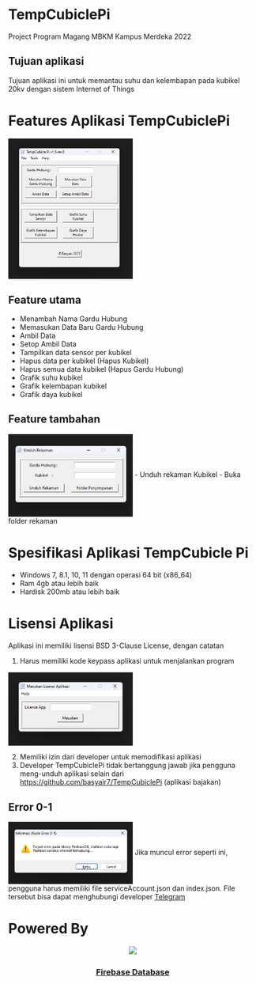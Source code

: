 # TempCubiclePi
Project Program Magang MBKM Kampus Merdeka 2022

## Tujuan aplikasi
Tujuan aplikasi ini untuk memantau suhu dan kelembapan pada kubikel 20kv dengan sistem Internet of Things

# Features Aplikasi TempCubiclePi
<img align="center" src="./images/tempcubicle-interface.png" width="50%">

## Feature utama
- Menambah Nama Gardu Hubung
- Memasukan Data Baru Gardu Hubung
- Ambil Data
- Setop Ambil Data
- Tampilkan data sensor per kubikel
- Hapus data per kubikel (Hapus Kubikel)
- Hapus semua data kubikel (Hapus Gardu Hubung)
- Grafik suhu kubikel
- Grafik kelembapan kubikel
- Grafik daya kubikel

## Feature tambahan
<img align="center" src="./images/feature1_1.png" width="50%">
- Unduh rekaman Kubikel 
- Buka folder rekaman

# Spesifikasi Aplikasi TempCubicle Pi
- Windows 7, 8.1, 10, 11 dengan operasi 64 bit (x86_64)
- Ram 4gb atau lebih baik
- Hardisk 200mb atau lebih baik

# Lisensi Aplikasi
Aplikasi ini memiliki lisensi BSD 3-Clause License, dengan catatan
1. Harus memiliki kode keypass aplikasi untuk menjalankan program

<img align="center" src="./images/require-keypass2.png" width="50%">

2. Memiliki izin dari developer untuk memodifikasi aplikasi
3. Developer TempCubiclePi tidak bertanggung jawab jika pengguna meng-unduh aplikasi selain dari https://github.com/basyair7/TempCubiclePi (aplikasi bajakan)

## Error 0-1
<img align="center" src="./images/error0-1.png" width="50%">
Jika muncul error seperti ini, pengguna harus memiliki file serviceAccount.json dan index.json. 
File tersebut bisa dapat menghubungi developer <a href="https://t.me/ahul7">Telegram</a>

# Powered By
<p align="center">
    <a href="https://firebase.google.com/" target="_blank">
        <img src="https://www.gstatic.com/devrel-devsite/prod/v4adef427db21a4cd79f489fce8da23c25ef3f53705a17ddcb0611ee166b2e610/firebase/images/lockup.svg" width="30%">
    </a>
</p>

<h3 align="center"><a href="https://firebase.google.com/" target="_blank">Firebase Database</a></h3>

